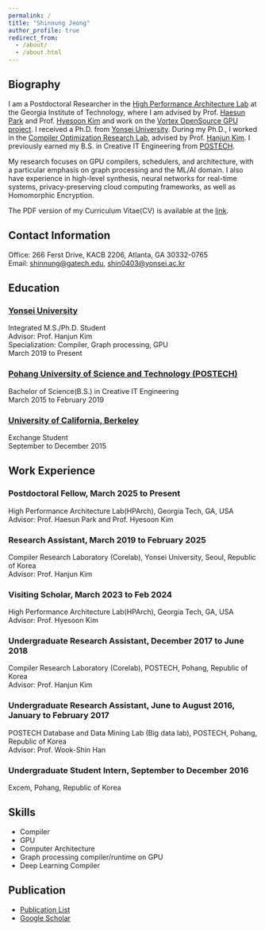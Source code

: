 ```yaml
---
permalink: /
title: "Shinnung Jeong"
author_profile: true
redirect_from: 
  - /about/
  - /about.html
---
```


## Biography
I am a Postdoctoral Researcher in the [High Performance Architecture Lab](https://sites.gatech.edu/hparch/) at the Georgia Institute of Technology, where I am advised by Prof. [Haesun Park](https://faculty.cc.gatech.edu/~hpark/) and Prof. [Hyesoon Kim](https://faculty.cc.gatech.edu/~hyesoon/) and work on the [Vortex OpenSource GPU project](https://vortex.cc.gatech.edu/). I received a Ph.D. from [Yonsei University](http://yonsei.ac.kr). During my Ph.D., I worked in the [Compiler Optimization Research Lab](http://corelab.or.kr), advised by Prof. [Hanjun Kim](http://corelab.or.kr/~hanjun). I previously earned my B.S. in Creative IT Engineering from [POSTECH](http://postech.ac.kr).  

My research focuses on GPU compilers, schedulers, and architecture, with a particular emphasis on graph processing and the ML/AI domain. I also have experience in high-level synthesis, neural networks for real-time systems, privacy-preserving cloud computing frameworks, as well as Homomorphic Encryption.

The PDF version of my Curriculum Vitae(CV) is available at the [link](https://shin0403.github.io/files/shinnung-cv.pdf). 

## Contact Information
Office: 266 Ferst Drive, KACB 2206, Atlanta, GA 30332-0765 <br/>
Email: shinnung@gatech.edu, shin0403@yonsei.ac.kr

## Education
### [Yonsei University](http://yonsei.ac.kr)
Integrated M.S./Ph.D. Student<br/>
Advisor: Prof. Hanjun Kim<br/>
Specialization: Compiler, Graph processing, GPU<br/>
March 2019 to Present

### [Pohang University of Science and Technology (POSTECH)](http://postech.ac.kr)
Bachelor of Science(B.S.) in Creative IT Engineering<br/>
March 2015 to February 2019

### [University of California, Berkeley](https://www.berkeley.edu/)
Exchange Student<br/>
September to December 2015

## Work Experience
### Postdoctoral Fellow, March 2025 to Present
High Performance Architecture Lab(HPArch), Georgia Tech, GA, USA<br/>
Advisor: Prof. Haesun Park and Prof. Hyesoon Kim

### Research Assistant, March 2019 to February 2025 
Compiler Research Laboratory (Corelab), Yonsei University, Seoul, Republic of Korea<br/>
Advisor: Prof. Hanjun Kim

### Visiting Scholar, March 2023 to Feb 2024
High Performance Architecture Lab(HPArch), Georgia Tech, GA, USA<br/>
Advisor: Prof. Hyesoon Kim

### Undergraduate Research Assistant, December 2017 to June 2018
Compiler Research Laboratory (Corelab), POSTECH, Pohang, Republic of Korea<br/>
Advisor: Prof. Hanjun Kim

### Undergraduate Research Assistant, June to August 2016, January to February 2017
POSTECH Database and Data Mining Lab (Big data lab), POSTECH, Pohang, Republic of Korea<br/>
Advisor: Prof. Wook-Shin Han

### Undergraduate Student Intern, September to December 2016
Excem, Pohang, Republic of Korea

## Skills
- Compiler
- GPU
- Computer Architecture
- Graph processing compiler/runtime on GPU
- Deep Learning Compiler

## Publication 
- [Publication List](https://shin0403.github.io/publications/)   
- [Google Scholar](https://scholar.google.com/citations?user=P-3_m5kAAAAJ)


